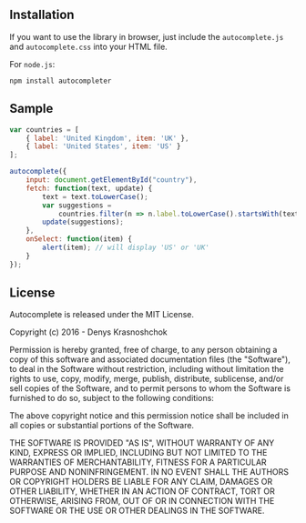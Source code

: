 
## Installation

If you want to use the library in browser, just include the `autocomplete.js` and `autocomplete.css` into your HTML file.

For `node.js`:

    npm install autocompleter

## Sample

```javascript
var countries = [
    { label: 'United Kingdom', item: 'UK' },
    { label: 'United States', item: 'US' }
];

autocomplete({
    input: document.getElementById("country"),
    fetch: function(text, update) {
        text = text.toLowerCase();
        var suggestions =
            countries.filter(n => n.label.toLowerCase().startsWith(text))
        update(suggestions);
    },
    onSelect: function(item) {
        alert(item); // will display 'US' or 'UK'
    }
});
```

## License

Autocomplete is released under the MIT License.

Copyright (c) 2016 - Denys Krasnoshchok

Permission is hereby granted, free of charge, to any person obtaining a copy
of this software and associated documentation files (the "Software"), to deal
in the Software without restriction, including without limitation the rights
to use, copy, modify, merge, publish, distribute, sublicense, and/or sell
copies of the Software, and to permit persons to whom the Software is
furnished to do so, subject to the following conditions:

The above copyright notice and this permission notice shall be included in
all copies or substantial portions of the Software.

THE SOFTWARE IS PROVIDED "AS IS", WITHOUT WARRANTY OF ANY KIND, EXPRESS OR
IMPLIED, INCLUDING BUT NOT LIMITED TO THE WARRANTIES OF MERCHANTABILITY,
FITNESS FOR A PARTICULAR PURPOSE AND NONINFRINGEMENT. IN NO EVENT SHALL THE
AUTHORS OR COPYRIGHT HOLDERS BE LIABLE FOR ANY CLAIM, DAMAGES OR OTHER
LIABILITY, WHETHER IN AN ACTION OF CONTRACT, TORT OR OTHERWISE, ARISING FROM,
OUT OF OR IN CONNECTION WITH THE SOFTWARE OR THE USE OR OTHER DEALINGS IN
THE SOFTWARE.